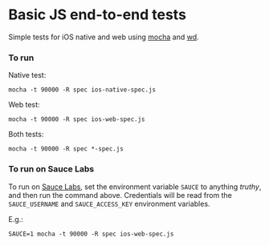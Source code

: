 # Basic JS end-to-end tests

Simple tests for iOS native and web using [mocha](https://mochajs.org/) and
[wd](https://github.com/admc/wd).

### To run



Native test:
```
mocha -t 90000 -R spec ios-native-spec.js
```

Web test:
```
mocha -t 90000 -R spec ios-web-spec.js
```

Both tests:
```
mocha -t 90000 -R spec *-spec.js
```

### To run on Sauce Labs

To run on [Sauce Labs](https://saucelabs.com/), set the environment variable
`SAUCE` to anything _truthy_, and then run the command above. Credentials will
be read from the `SAUCE_USERNAME` and `SAUCE_ACCESS_KEY` environment variables.

E.g.:
```
SAUCE=1 mocha -t 90000 -R spec ios-web-spec.js
```
